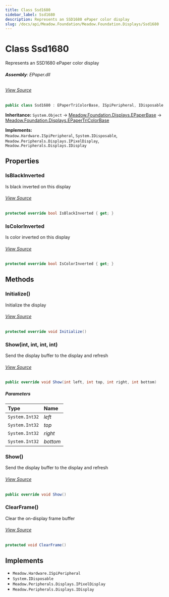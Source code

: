 ```yaml
---
title: Class Ssd1680
sidebar_label: Ssd1680
description: Represents an SSD1680 ePaper color display
slug: /docs/api/Meadow.Foundation/Meadow.Foundation.Displays/Ssd1680
---
```

# Class Ssd1680
Represents an SSD1680 ePaper color display

###### **Assembly**: EPaper.dll
###### [View Source](https://github.com/WildernessLabs/Meadow.Foundation.git/blob/develop/Source/Meadow.Foundation.Peripherals/Displays.ePaper/Driver/Drivers/Ssd1680.cs#L8)
```csharp title="Declaration"
public class Ssd1680 : EPaperTriColorBase, ISpiPeripheral, IDisposable, IPixelDisplay, IDisplay
```
**Inheritance:** `System.Object` -> [Meadow.Foundation.Displays.EPaperBase](../Meadow.Foundation.Displays/EPaperBase) -> [Meadow.Foundation.Displays.EPaperTriColorBase](../Meadow.Foundation.Displays/EPaperTriColorBase)

**Implements:**  
`Meadow.Hardware.ISpiPeripheral`, `System.IDisposable`, `Meadow.Peripherals.Displays.IPixelDisplay`, `Meadow.Peripherals.Displays.IDisplay`

## Properties
### IsBlackInverted
Is black inverted on this display
###### [View Source](https://github.com/WildernessLabs/Meadow.Foundation.git/blob/develop/Source/Meadow.Foundation.Peripherals/Displays.ePaper/Driver/Drivers/Ssd1680.cs#L13)
```csharp title="Declaration"
protected override bool IsBlackInverted { get; }
```
### IsColorInverted
Is color inverted on this display
###### [View Source](https://github.com/WildernessLabs/Meadow.Foundation.git/blob/develop/Source/Meadow.Foundation.Peripherals/Displays.ePaper/Driver/Drivers/Ssd1680.cs#L18)
```csharp title="Declaration"
protected override bool IsColorInverted { get; }
```
## Methods
### Initialize()
Initialize the display
###### [View Source](https://github.com/WildernessLabs/Meadow.Foundation.git/blob/develop/Source/Meadow.Foundation.Peripherals/Displays.ePaper/Driver/Drivers/Ssd1680.cs#L57)
```csharp title="Declaration"
protected override void Initialize()
```
### Show(int, int, int, int)
Send the display buffer to the display and refresh
###### [View Source](https://github.com/WildernessLabs/Meadow.Foundation.git/blob/develop/Source/Meadow.Foundation.Peripherals/Displays.ePaper/Driver/Drivers/Ssd1680.cs#L106)
```csharp title="Declaration"
public override void Show(int left, int top, int right, int bottom)
```

##### Parameters

| Type | Name |
|:--- |:--- |
| `System.Int32` | *left* |
| `System.Int32` | *top* |
| `System.Int32` | *right* |
| `System.Int32` | *bottom* |

### Show()
Send the display buffer to the display and refresh
###### [View Source](https://github.com/WildernessLabs/Meadow.Foundation.git/blob/develop/Source/Meadow.Foundation.Peripherals/Displays.ePaper/Driver/Drivers/Ssd1680.cs#L114)
```csharp title="Declaration"
public override void Show()
```
### ClearFrame()
Clear the on-display frame buffer
###### [View Source](https://github.com/WildernessLabs/Meadow.Foundation.git/blob/develop/Source/Meadow.Foundation.Peripherals/Displays.ePaper/Driver/Drivers/Ssd1680.cs#L122)
```csharp title="Declaration"
protected void ClearFrame()
```

## Implements

* `Meadow.Hardware.ISpiPeripheral`
* `System.IDisposable`
* `Meadow.Peripherals.Displays.IPixelDisplay`
* `Meadow.Peripherals.Displays.IDisplay`
